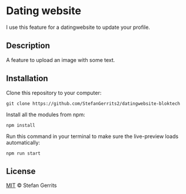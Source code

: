 # Dating website

I use this feature for a datingwebsite to update your profile.

## Description

A feature to upload an image with some text.

## Installation

Clone this repository to your computer:

```
git clone https://github.com/StefanGerrits2/datingwebsite-bloktech
```

Install all the modules from npm:

```
npm install
```


Run this command in your terminal to make sure the live-preview loads automatically:

```
npm run start
```

## License

[MIT](https://github.com/StefanGerrits2/datingwebsite-bloktech/blob/master/LICENSE.txt) © Stefan Gerrits

